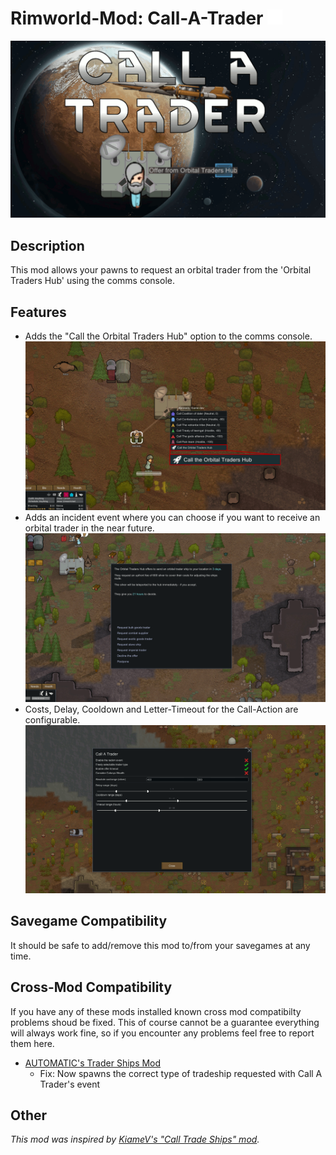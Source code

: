 # Rimworld-Mod: Call-A-Trader ![](Textures/orbital_trader_hub_icon.png)

![Call-A-Trader Mod Preview Image](About/preview.png)

## Description
This mod allows your pawns to request an orbital trader from the 'Orbital Traders Hub' using the comms console.

## Features
* Adds the "Call the Orbital Traders Hub" option to the comms console.
![](Misc/steamworkshop/menu_comms_console.png)
* Adds an incident event where you can choose if you want to receive an orbital trader in the near future.
![](Misc/steamworkshop/event_screen_example.png)
* Costs, Delay, Cooldown and Letter-Timeout for the Call-Action are configurable.
![](Misc/steamworkshop/modoptions.png)

## Savegame Compatibility
It should be safe to add/remove this mod to/from your savegames at any time.

## Cross-Mod Compatibility
If you have any of these mods installed known cross mod compatibilty problems shoud be fixed. This of course cannot be a guarantee everything will always work fine, so if you encounter any problems feel free to report them here.
* [AUTOMATIC's Trader Ships Mod](https://steamcommunity.com/workshop/filedetails/?id=2046222331)
  * Fix: Now spawns the correct type of tradeship requested with Call A Trader's event

## Other
_This mod was inspired by [KiameV's "Call Trade Ships" mod](https://github.com/KiameV/rimworld-calltradeships)._
